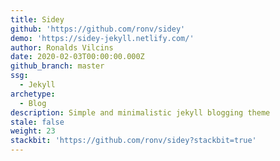 ```yaml
---
title: Sidey
github: 'https://github.com/ronv/sidey'
demo: 'https://sidey-jekyll.netlify.com/'
author: Ronalds Vilcins
date: 2020-02-03T00:00:00.000Z
github_branch: master
ssg:
  - Jekyll
archetype:
  - Blog
description: Simple and minimalistic jekyll blogging theme
stale: false
weight: 23
stackbit: 'https://github.com/ronv/sidey?stackbit=true'
---
```


